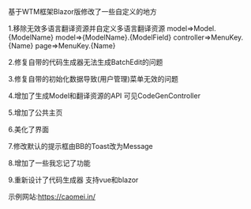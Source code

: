 基于WTM框架Blazor版修改了一些自定义的地方

1.移除无效多语言翻译资源并自定义多语言翻译资源 
    model=>Model.{ModelName}
    model=>{ModelName}.{ModelField}
    controller=>MenuKey.{Name}
    page=>MenuKey.{Name}


2.修复自带的代码生成器无法生成BatchEdit的问题

3.修复自带的初始化数据导致(用户管理)菜单无效的问题

4.增加了生成Model和翻译资源的API 可见CodeGenController

5.增加了公共主页

6.美化了界面 

7.修改默认的提示框由BB的Toast改为Message

8.增加了一些我忘记了功能

9.重新设计了代码生成器 支持vue和blazor


示例网站:https://caomei.in/